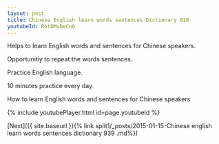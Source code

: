 ```yaml
---
layout: post
title: Chinese English learn words sentences Dictionary 818 
youtubeId: RbtOMvDeCnQ
---
```

 
 
Helps to learn English words and sentences for Chinese speakers.

Opportunitiy to repeat the words sentences. 

Practice English language. 
 
10 minutes practice every day. 
 
How to learn English words and sentences for Chinese speakers 
 
{% include youtubePlayer.html id=page.youtubeId %}
 
 
[Next]({{ site.baseurl }}{% link  split1/_posts/2015-01-15-Chinese english learn words sentences dictionary 939 .md%})
 
